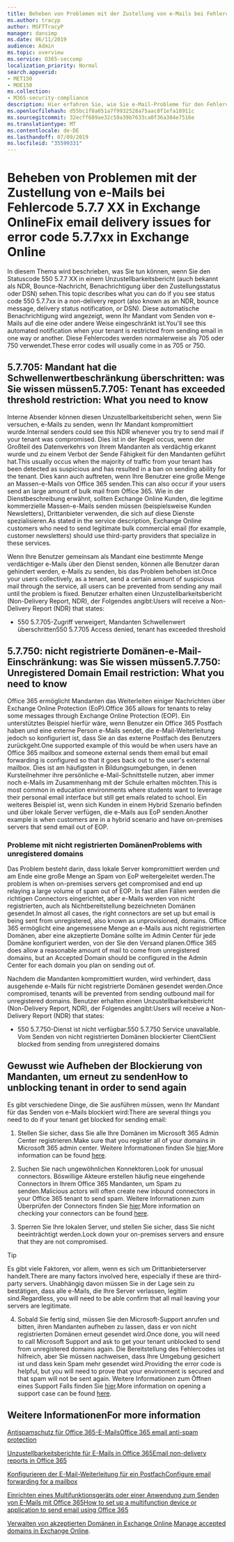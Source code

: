 ```yaml
---
title: Beheben von Problemen mit der Zustellung von e-Mails bei Fehlercode 5.7.7 XX in Exchange Online
ms.author: tracyp
author: MSFTTracyP
manager: dansimp
ms.date: 06/11/2019
audience: Admin
ms.topic: overview
ms.service: O365-seccomp
localization_priority: Normal
search.appverid:
- MET150
- MOE150
ms.collection:
- M365-security-compliance
description: Hier erfahren Sie, wie Sie e-Mail-Probleme für den Fehlercode 5.7.7 XX in Exchange Online beheben (vom Senden von e-Mails blockierte Mandanten).
ms.openlocfilehash: d55bc1f8a051a7f9932528a75aac8f1efa18911c
ms.sourcegitcommit: 32ecff689ae32c59a39b7633ca0f36a304e7516e
ms.translationtype: MT
ms.contentlocale: de-DE
ms.lasthandoff: 07/09/2019
ms.locfileid: "35599331"
---
```

# <a name="fix-email-delivery-issues-for-error-code-577xx-in-exchange-online"></a><span data-ttu-id="d512f-103">Beheben von Problemen mit der Zustellung von e-Mails bei Fehlercode 5.7.7 XX in Exchange Online</span><span class="sxs-lookup"><span data-stu-id="d512f-103">Fix email delivery issues for error code 5.7.7xx in Exchange Online</span></span>

<span data-ttu-id="d512f-104">In diesem Thema wird beschrieben, was Sie tun können, wenn Sie den Statuscode 550 5.7.7 XX in einem Unzustellbarkeitsbericht (auch bekannt als NDR, Bounce-Nachricht, Benachrichtigung über den Zustellungsstatus oder DSN) sehen.</span><span class="sxs-lookup"><span data-stu-id="d512f-104">This topic describes what you can do if you see status code 550 5.7.7xx in a non-delivery report (also known as an NDR, bounce message, delivery status notification, or DSN).</span></span> <span data-ttu-id="d512f-105">Diese automatische Benachrichtigung wird angezeigt, wenn Ihr Mandant vom Senden von e-Mails auf die eine oder andere Weise eingeschränkt ist.</span><span class="sxs-lookup"><span data-stu-id="d512f-105">You'll see this automated notification when your tenant is restricted from sending email in one way or another.</span></span> <span data-ttu-id="d512f-106">Diese Fehlercodes werden normalerweise als 705 oder 750 verwendet.</span><span class="sxs-lookup"><span data-stu-id="d512f-106">These error codes will usually come in as 705 or 750.</span></span>

## <a name="57705-tenant-has-exceeded-threshold-restriction-what-you-need-to-know"></a><span data-ttu-id="d512f-107">5.7.705: Mandant hat die Schwellenwertbeschränkung überschritten: was Sie wissen müssen</span><span class="sxs-lookup"><span data-stu-id="d512f-107">5.7.705: Tenant has exceeded threshold restriction: What you need to know</span></span>

<span data-ttu-id="d512f-108">Interne Absender können diesen Unzustellbarkeitsbericht sehen, wenn Sie versuchen, e-Mails zu senden, wenn Ihr Mandant kompromittiert wurde.</span><span class="sxs-lookup"><span data-stu-id="d512f-108">Internal senders could see this NDR whenever you try to send mail if your tenant was compromised.</span></span> <span data-ttu-id="d512f-109">Dies ist in der Regel occus, wenn der Großteil des Datenverkehrs von Ihrem Mandanten als verdächtig erkannt wurde und zu einem Verbot der Sende Fähigkeit für den Mandanten geführt hat.</span><span class="sxs-lookup"><span data-stu-id="d512f-109">This usually occus when the majority of traffic from your tenant has been detected as suspicious and has resulted in a ban on sending ability for the tenant.</span></span> <span data-ttu-id="d512f-110">Dies kann auch auftreten, wenn Ihre Benutzer eine große Menge an Massen-e-Mails von Office 365 senden.</span><span class="sxs-lookup"><span data-stu-id="d512f-110">This can also occur if your users send an large amount of bulk mail from Office 365.</span></span> <span data-ttu-id="d512f-111">Wie in der Dienstbeschreibung erwähnt, sollten Exchange Online Kunden, die legitime kommerzielle Massen-e-Mails senden müssen (beispielsweise Kunden Newsletters), Drittanbieter verwenden, die sich auf diese Dienste spezialisieren.</span><span class="sxs-lookup"><span data-stu-id="d512f-111">As stated in the service description, Exchange Online customers who need to send legitimate bulk commercial email (for example, customer newsletters) should use third-party providers that specialize in these services.</span></span>

<span data-ttu-id="d512f-112">Wenn Ihre Benutzer gemeinsam als Mandant eine bestimmte Menge verdächtiger e-Mails über den Dienst senden, können alle Benutzer daran gehindert werden, e-Mails zu senden, bis das Problem behoben ist.</span><span class="sxs-lookup"><span data-stu-id="d512f-112">Once your users collectively, as a tenant, send a certain amount of suspicious mail through the service, all users can be prevented from sending any mail until the problem is fixed.</span></span> <span data-ttu-id="d512f-113">Benutzer erhalten einen Unzustellbarkeitsbericht (Non-Delivery Report, NDR), der Folgendes angibt:</span><span class="sxs-lookup"><span data-stu-id="d512f-113">Users will receive a Non-Delivery Report (NDR) that states:</span></span>

- <span data-ttu-id="d512f-114">550 5.7.705-Zugriff verweigert, Mandanten Schwellenwert überschritten</span><span class="sxs-lookup"><span data-stu-id="d512f-114">550 5.7.705 Access denied, tenant has exceeded threshold</span></span>

## <a name="57750-unregistered-domain-email-restriction-what-you-need-to-know"></a><span data-ttu-id="d512f-115">5.7.750: nicht registrierte Domänen-e-Mail-Einschränkung: was Sie wissen müssen</span><span class="sxs-lookup"><span data-stu-id="d512f-115">5.7.750: Unregistered Domain Email restriction: What you need to know</span></span>

<span data-ttu-id="d512f-116">Office 365 ermöglicht Mandanten das Weiterleiten einiger Nachrichten über Exchange Online Protection (EoP).</span><span class="sxs-lookup"><span data-stu-id="d512f-116">Office 365 allows for tenants to relay some messages through Exchange Online Protection (EOP).</span></span> <span data-ttu-id="d512f-117">Ein unterstütztes Beispiel hierfür wäre, wenn Benutzer ein Office 365 Postfach haben und eine externe Person e-Mails sendet, die e-Mail-Weiterleitung jedoch so konfiguriert ist, dass Sie an das externe Postfach des Benutzers zurückgeht.</span><span class="sxs-lookup"><span data-stu-id="d512f-117">One supported example of this would be when users have an Office 365 mailbox and someone external sends them email but email forwarding is configured so that it goes back out to the user's external mailbox.</span></span> <span data-ttu-id="d512f-118">Dies ist am häufigsten in Bildungsumgebungen, in denen Kursteilnehmer ihre persönliche e-Mail-Schnittstelle nutzen, aber immer noch e-Mails im Zusammenhang mit der Schule erhalten möchten.</span><span class="sxs-lookup"><span data-stu-id="d512f-118">This is most common in education environments where students want to leverage their personal email interface but still get emails related to school.</span></span> <span data-ttu-id="d512f-119">Ein weiteres Beispiel ist, wenn sich Kunden in einem Hybrid Szenario befinden und über lokale Server verfügen, die e-Mails aus EoP senden.</span><span class="sxs-lookup"><span data-stu-id="d512f-119">Another example is when customers are in a hybrid scenario and have on-premises servers that send email out of EOP.</span></span>

### <a name="problems-with-unregistered-domains"></a><span data-ttu-id="d512f-120">Probleme mit nicht registrierten Domänen</span><span class="sxs-lookup"><span data-stu-id="d512f-120">Problems with unregistered domains</span></span>

<span data-ttu-id="d512f-121">Das Problem besteht darin, dass lokale Server kompromittiert werden und am Ende eine große Menge an Spam von EoP weitergeleitet werden.</span><span class="sxs-lookup"><span data-stu-id="d512f-121">The problem is when on-premises servers get compromised and end up relaying a large volume of spam out of EOP.</span></span> <span data-ttu-id="d512f-122">In fast allen Fällen werden die richtigen Connectors eingerichtet, aber e-Mails werden von nicht registrierten, auch als Nichtbereitstellung bezeichneten Domänen gesendet.</span><span class="sxs-lookup"><span data-stu-id="d512f-122">In almost all cases, the right connectors are set up but email is being sent from unregistered, also known as unprovisioned, domains.</span></span> <span data-ttu-id="d512f-123">Office 365 ermöglicht eine angemessene Menge an e-Mails aus nicht registrierten Domänen, aber eine akzeptierte Domäne sollte im Admin Center für jede Domäne konfiguriert werden, von der Sie den Versand planen.</span><span class="sxs-lookup"><span data-stu-id="d512f-123">Office 365 does allow a reasonable amount of mail to come from unregistered domains, but an Accepted Domain should be configured in the Admin Center for each domain you plan on sending out of.</span></span>

<span data-ttu-id="d512f-124">Nachdem die Mandanten kompromittiert wurden, wird verhindert, dass ausgehende e-Mails für nicht registrierte Domänen gesendet werden.</span><span class="sxs-lookup"><span data-stu-id="d512f-124">Once compromised, tenants will be prevented from sending outbound mail for unregistered domains.</span></span> <span data-ttu-id="d512f-125">Benutzer erhalten einen Unzustellbarkeitsbericht (Non-Delivery Report, NDR), der Folgendes angibt:</span><span class="sxs-lookup"><span data-stu-id="d512f-125">Users will receive a Non-Delivery Report (NDR) that states:</span></span>

- <span data-ttu-id="d512f-126">550 5.7.750-Dienst ist nicht verfügbar.</span><span class="sxs-lookup"><span data-stu-id="d512f-126">550 5.7.750 Service unavailable.</span></span> <span data-ttu-id="d512f-127">Vom Senden von nicht registrierten Domänen blockierter Client</span><span class="sxs-lookup"><span data-stu-id="d512f-127">Client blocked from sending from unregistered domains</span></span>

## <a name="how-to-unblocking-tenant-in-order-to-send-again"></a><span data-ttu-id="d512f-128">Gewusst wie Aufheben der Blockierung von Mandanten, um erneut zu senden</span><span class="sxs-lookup"><span data-stu-id="d512f-128">How to unblocking tenant in order to send again</span></span>

<span data-ttu-id="d512f-129">Es gibt verschiedene Dinge, die Sie ausführen müssen, wenn Ihr Mandant für das Senden von e-Mails blockiert wird:</span><span class="sxs-lookup"><span data-stu-id="d512f-129">There are several things you need to do if your tenant get blocked for sending email:</span></span>

1. <span data-ttu-id="d512f-130">Stellen Sie sicher, dass Sie alle Ihre Domänen im Microsoft 365 Admin Center registrieren.</span><span class="sxs-lookup"><span data-stu-id="d512f-130">Make sure that you register all of your domains in Microsoft 365 admin center.</span></span> <span data-ttu-id="d512f-131">Weitere Informationen finden Sie [hier](https://docs.microsoft.com/en-us/exchange/mail-flow-best-practices/manage-accepted-domains/manage-accepted-domains).</span><span class="sxs-lookup"><span data-stu-id="d512f-131">More information can be found [here](https://docs.microsoft.com/en-us/exchange/mail-flow-best-practices/manage-accepted-domains/manage-accepted-domains).</span></span>

2. <span data-ttu-id="d512f-132">Suchen Sie nach ungewöhnlichen Konnektoren.</span><span class="sxs-lookup"><span data-stu-id="d512f-132">Look for unusual connectors.</span></span> <span data-ttu-id="d512f-133">Böswillige Akteure erstellen häufig neue eingehende Connectors in Ihrem Office 365 Mandanten, um Spam zu senden.</span><span class="sxs-lookup"><span data-stu-id="d512f-133">Malicious actors will often create new inbound connectors in your Office 365 tenant to send spam.</span></span> <span data-ttu-id="d512f-134">Weitere Informationen zum Überprüfen der Connectors finden Sie [hier](https://docs.microsoft.com/en-us/powershell/module/exchange/mail-flow/get-inboundconnector?view=exchange-ps).</span><span class="sxs-lookup"><span data-stu-id="d512f-134">More information on checking your connectors can be found [here](https://docs.microsoft.com/en-us/powershell/module/exchange/mail-flow/get-inboundconnector?view=exchange-ps).</span></span> 

3. <span data-ttu-id="d512f-135">Sperren Sie Ihre lokalen Server, und stellen Sie sicher, dass Sie nicht beeinträchtigt werden.</span><span class="sxs-lookup"><span data-stu-id="d512f-135">Lock down your on-premises servers and ensure that they are not compromised.</span></span>

> [!TIP]
> <span data-ttu-id="d512f-136">Es gibt viele Faktoren, vor allem, wenn es sich um Drittanbieterserver handelt.</span><span class="sxs-lookup"><span data-stu-id="d512f-136">There are many factors involved here, especially if these are third-party servers.</span></span> <span data-ttu-id="d512f-137">Unabhängig davon müssen Sie in der Lage sein zu bestätigen, dass alle e-Mails, die Ihre Server verlassen, legitim sind.</span><span class="sxs-lookup"><span data-stu-id="d512f-137">Regardless, you will need to be able confirm that  all mail leaving your servers are legitimate.</span></span>

4. <span data-ttu-id="d512f-138">Sobald Sie fertig sind, müssen Sie den Microsoft-Support anrufen und bitten, ihren Mandanten aufheben zu lassen, dass er von nicht registrierten Domänen erneut gesendet wird.</span><span class="sxs-lookup"><span data-stu-id="d512f-138">Once done, you will need to call Microsoft Support and ask to get your tenant unblocked to send from unregistered domains again.</span></span>  <span data-ttu-id="d512f-139">Die Bereitstellung des Fehlercodes ist hilfreich, aber Sie müssen nachweisen, dass Ihre Umgebung gesichert ist und dass kein Spam mehr gesendet wird.</span><span class="sxs-lookup"><span data-stu-id="d512f-139">Providing the error code is helpful, but you will need to prove that your environment is secured and that spam will not be sent again.</span></span> <span data-ttu-id="d512f-140">Weitere Informationen zum Öffnen eines Support Falls finden Sie [hier](https://support.office.com/en-us/article/Contact-support-for-business-products-Admin-Help-32a17ca7-6fa0-4870-8a8d-e25ba4ccfd4b#ID0EAADAAA=online).</span><span class="sxs-lookup"><span data-stu-id="d512f-140">More information on opening a support case can be found [here](https://support.office.com/en-us/article/Contact-support-for-business-products-Admin-Help-32a17ca7-6fa0-4870-8a8d-e25ba4ccfd4b#ID0EAADAAA=online).</span></span>
  
## <a name="for-more-information"></a><span data-ttu-id="d512f-141">Weitere Informationen</span><span class="sxs-lookup"><span data-stu-id="d512f-141">For more information</span></span>

[<span data-ttu-id="d512f-142">Antispamschutz für Office 365-E-Mails</span><span class="sxs-lookup"><span data-stu-id="d512f-142">Office 365 email anti-spam protection</span></span>](anti-spam-protection.md)

[<span data-ttu-id="d512f-143">Unzustellbarkeitsberichte für E-Mails in Office 365</span><span class="sxs-lookup"><span data-stu-id="d512f-143">Email non-delivery reports in Office 365</span></span>](https://support.office.com/article/email-non-delivery-reports-in-office-365-51daa6b9-2e35-49c4-a0c9-df85bf8533c3)

[<span data-ttu-id="d512f-144">Konfigurieren der E-Mail-Weiterleitung für ein Postfach</span><span class="sxs-lookup"><span data-stu-id="d512f-144">Configure email forwarding for a mailbox</span></span>](https://docs.microsoft.com/en-us/exchange/recipients-in-exchange-online/manage-user-mailboxes/configure-email-forwarding)

[<span data-ttu-id="d512f-145">Einrichten eines Multifunktionsgeräts oder einer Anwendung zum Senden von E-Mails mit Office 365</span><span class="sxs-lookup"><span data-stu-id="d512f-145">How to set up a multifunction device or application to send email using Office 365</span></span>](https://support.office.com/en-us/article/How-to-set-up-a-multifunction-device-or-application-to-send-email-using-Office-365-69f58e99-c550-4274-ad18-c805d654b4c4)

<span data-ttu-id="d512f-146">[Verwalten von akzeptierten Domänen in Exchange Online](https://docs.microsoft.com/en-us/exchange/mail-flow-best-practices/manage-accepted-domains/manage-accepted-domains).</span><span class="sxs-lookup"><span data-stu-id="d512f-146">[Manage accepted domains in Exchange Online](https://docs.microsoft.com/en-us/exchange/mail-flow-best-practices/manage-accepted-domains/manage-accepted-domains).</span></span>
